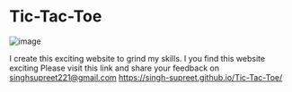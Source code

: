 # Tic-Tac-Toe
![image](https://github.com/Singh-Supreet/Tic-Tac-Toe/assets/98038549/d5a14a8d-ecdd-4f7a-aa78-54e3cabc0de7)


I create this exciting website to grind my skills. I you find this website exciting
Please visit this link and share your feedback on singhsupreet221@gmail.com
https://singh-supreet.github.io/Tic-Tac-Toe/
